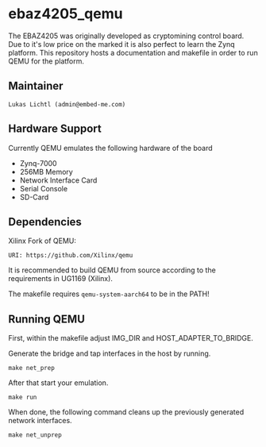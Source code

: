 # ebaz4205_qemu

The EBAZ4205 was originally developed as cryptomining control board.
Due to it's low price on the marked it is also perfect to learn
the Zynq platform. This repository hosts a documentation and
makefile in order to run QEMU for the platform.

## Maintainer

	Lukas Lichtl (admin@embed-me.com)

## Hardware Support

Currently QEMU emulates the following hardware of the board

* Zynq-7000
* 256MB Memory
* Network Interface Card
* Serial Console
* SD-Card

## Dependencies

Xilinx Fork of QEMU:

	URI: https://github.com/Xilinx/qemu

It is recommended to build QEMU from source according to
the requirements in UG1169 (Xilinx).

The makefile requires `qemu-system-aarch64` to be in the PATH!

## Running QEMU

First, within the makefile adjust IMG_DIR and HOST_ADAPTER_TO_BRIDGE.

Generate the bridge and tap interfaces in the host by running.

	make net_prep

After that start your emulation.

	make run

When done, the following command cleans up the previously
generated network interfaces.

	make net_unprep